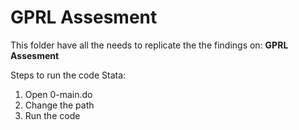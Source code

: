 # GPRL Assesment
This folder have all the needs to replicate the the findings on:
  **GPRL Assesment**
  
Steps to run the code Stata:

1. Open 0-main.do
3. Change the path
4. Run the code

